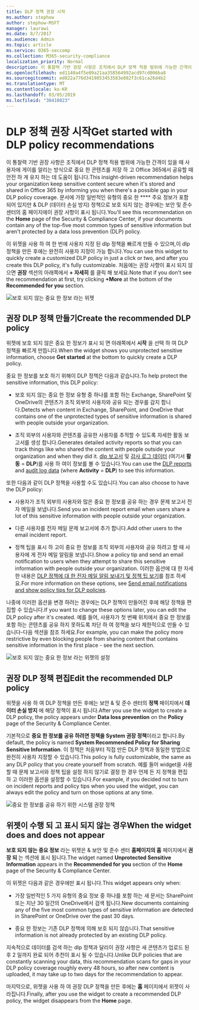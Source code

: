 ```yaml
---
title: DLP 정책 권장 시작
ms.author: stephow
author: stephow-MSFT
manager: laurawi
ms.date: 8/7/2017
ms.audience: Admin
ms.topic: article
ms.service: O365-seccomp
ms.collection: M365-security-compliance
localization_priority: Normal
description: 이 통찰력 기반 권장 사항은 조직에서 DLP 정책 적용 범위에 가능한 간격이 있을 때 사용자에 게이를 알리는 방식으로 중요 한 콘텐츠를 저장 하 고 Office 365에서 공유할 때 안전 하 게 유지 하는 데 도움이 됩니다. 문서에 가장 일반적인 유형의 중요 한 주요 정보가 포함 되어 있지만 &amp; DLP 정책에 의해 보호 되지 않는 경우에는 보안 및 준수 센터의 홈 페이지에서이 권장 사항을 확인할 수 있습니다.
ms.openlocfilehash: ed1140a4f5e09a21aa358564992acd97cd006ba8
ms.sourcegitcommit: ed822a776d3419853453583e882f3c61ca26d4b2
ms.translationtype: MT
ms.contentlocale: ko-KR
ms.lasthandoff: 03/05/2019
ms.locfileid: "30410823"
---
```

# <a name="get-started-with-dlp-policy-recommendations"></a><span data-ttu-id="506e1-104">DLP 정책 권장 시작</span><span class="sxs-lookup"><span data-stu-id="506e1-104">Get started with DLP policy recommendations</span></span>

<span data-ttu-id="506e1-105">이 통찰력 기반 권장 사항은 조직에서 DLP 정책 적용 범위에 가능한 간격이 있을 때 사용자에 게이를 알리는 방식으로 중요 한 콘텐츠를 저장 하 고 Office 365에서 공유할 때 안전 하 게 유지 하는 데 도움이 됩니다.</span><span class="sxs-lookup"><span data-stu-id="506e1-105">This insight-driven recommendation helps your organization keep sensitive content secure when it's stored and shared in Office 365 by informing you when there's a possible gap in your DLP policy coverage.</span></span> <span data-ttu-id="506e1-106">문서에 가장 일반적인 유형의 중요 한 \*\*\*\* 주요 정보가 포함 되어 있지만 &amp; DLP (데이터 손실 방지) 정책으로 보호 되지 않는 경우에는 보안 및 준수 센터의 홈 페이지에이 권장 사항이 표시 됩니다.</span><span class="sxs-lookup"><span data-stu-id="506e1-106">You'll see this recommendation on the **Home** page of the Security &amp; Compliance Center, if your documents contain any of the top-five most common types of sensitive information but aren't protected by a data loss prevention (DLP) policy.</span></span> 
  
<span data-ttu-id="506e1-107">이 위젯을 사용 하 여 한 번에 사용자 지정 된 dlp 정책을 빠르게 만들 수 있으며,이 dlp 정책을 만든 후에는 완전히 사용자 지정이 가능 합니다.</span><span class="sxs-lookup"><span data-stu-id="506e1-107">You can use this widget to quickly create a customized DLP policy in just a click or two, and after you create this DLP policy, it's fully customizable.</span></span> <span data-ttu-id="506e1-108">처음에는 권장 사항이 표시 되지 않으면 **권장** 섹션의 아래쪽에서 **+ 자세히** 를 클릭 해 보세요.</span><span class="sxs-lookup"><span data-stu-id="506e1-108">Note that if you don't see the recommendation at first, try clicking **+More** at the bottom of the **Recommended for you** section.</span></span> 
  
![보호 되지 않는 중요 한 정보 라는 위젯](media/91bc04d2-6eff-4294-8b73-b2d56d26ffc4.png)
  
## <a name="create-the-recommended-dlp-policy"></a><span data-ttu-id="506e1-110">권장 DLP 정책 만들기</span><span class="sxs-lookup"><span data-stu-id="506e1-110">Create the recommended DLP policy</span></span>

<span data-ttu-id="506e1-111">위젯에 보호 되지 않은 중요 한 정보가 표시 되 면 아래쪽에서 **시작** 을 선택 하 여 DLP 정책을 빠르게 만듭니다.</span><span class="sxs-lookup"><span data-stu-id="506e1-111">When the widget shows you unprotected sensitive information, choose **Get started** at the bottom to quickly create a DLP policy.</span></span> 
  
<span data-ttu-id="506e1-112">중요 한 정보를 보호 하기 위해이 DLP 정책은 다음과 같습니다.</span><span class="sxs-lookup"><span data-stu-id="506e1-112">To help protect the sensitive information, this DLP policy:</span></span>
  
- <span data-ttu-id="506e1-113">보호 되지 않는 중요 한 정보 유형 중 하나를 포함 하는 Exchange, SharePoint 및 OneDrive의 콘텐츠가 조직 외부의 사용자와 공유 되는 경우를 감지 합니다.</span><span class="sxs-lookup"><span data-stu-id="506e1-113">Detects when content in Exchange, SharePoint, and OneDrive that contains one of the unprotected types of sensitive information is shared with people outside your organization.</span></span>
    
- <span data-ttu-id="506e1-114">조직 외부의 사용자와 콘텐츠를 공유한 사용자를 추적할 수 있도록 자세한 활동 보고서를 생성 합니다.</span><span class="sxs-lookup"><span data-stu-id="506e1-114">Generates detailed activity reports so that you can track things like who shared the content with people outside your organization and when they did it.</span></span> <span data-ttu-id="506e1-115">[dlp 보고서](view-the-dlp-reports.md) 및 [감사 로그 데이터](search-the-audit-log-in-security-and-compliance.md) (여기서 **활동** = **DLP**)를 사용 하 여이 정보를 볼 수 있습니다.</span><span class="sxs-lookup"><span data-stu-id="506e1-115">You can use the [DLP reports](view-the-dlp-reports.md) and [audit log data](search-the-audit-log-in-security-and-compliance.md) (where **Activity** = **DLP**) to see this information.</span></span>
    
<span data-ttu-id="506e1-116">또한 다음과 같이 DLP 정책을 사용할 수도 있습니다.</span><span class="sxs-lookup"><span data-stu-id="506e1-116">You can also choose to have the DLP policy:</span></span>
  
- <span data-ttu-id="506e1-117">사용자가 조직 외부의 사용자와 많은 중요 한 정보를 공유 하는 경우 문제 보고서 전자 메일을 보냅니다.</span><span class="sxs-lookup"><span data-stu-id="506e1-117">Send you an incident report email when users share a lot of this sensitive information with people outside your organization.</span></span>
    
- <span data-ttu-id="506e1-118">다른 사용자를 전자 메일 문제 보고서에 추가 합니다.</span><span class="sxs-lookup"><span data-stu-id="506e1-118">Add other users to the email incident report.</span></span>
    
- <span data-ttu-id="506e1-119">정책 팁을 표시 하 고이 중요 한 정보를 조직 외부의 사용자와 공유 하려고 할 때 사용자에 게 전자 메일 알림을 보냅니다.</span><span class="sxs-lookup"><span data-stu-id="506e1-119">Show a policy tip and send an email notification to users when they attempt to share this sensitive information with people outside your organization.</span></span> <span data-ttu-id="506e1-120">이러한 옵션에 대 한 자세한 내용은 [DLP 정책에 대 한 전자 메일 알림 보내기 및 정책 팁 보기](use-notifications-and-policy-tips.md)를 참조 하세요.</span><span class="sxs-lookup"><span data-stu-id="506e1-120">For more information on these options, see [Send email notifications and show policy tips for DLP policies](use-notifications-and-policy-tips.md).</span></span>
    
<span data-ttu-id="506e1-121">나중에 이러한 옵션을 변경 하려는 경우에는 DLP 정책이 만들어진 후에 해당 정책을 편집할 수 있습니다.</span><span class="sxs-lookup"><span data-stu-id="506e1-121">If you want to change these options later, you can edit the DLP policy after it's created.</span></span> <span data-ttu-id="506e1-122">예를 들어, 사용자가 첫 번째 위치에서 중요 한 정보를 포함 하는 콘텐츠를 공유 하지 못하도록 차단 하 여 정책을 보다 제한적으로 만들 수 있습니다-다음 섹션을 참조 하세요.</span><span class="sxs-lookup"><span data-stu-id="506e1-122">For example, you can make the policy more restrictive by even blocking people from sharing content that contains sensitive information in the first place - see the next section.</span></span>
  
![보호 되지 않는 중요 한 정보 라는 위젯의 설정](media/b6106cbd-1bed-4582-aaef-b678de470c9b.png)
  
## <a name="edit-the-recommended-dlp-policy"></a><span data-ttu-id="506e1-124">권장 DLP 정책 편집</span><span class="sxs-lookup"><span data-stu-id="506e1-124">Edit the recommended DLP policy</span></span>

<span data-ttu-id="506e1-125">위젯을 사용 하 여 DLP 정책을 만든 후에는 보안 &amp; 및 준수 센터의 **정책** 페이지에서 **데이터 손실 방지** 에 해당 정책이 표시 됩니다.</span><span class="sxs-lookup"><span data-stu-id="506e1-125">After you use the widget to create a DLP policy, the policy appears under **Data loss prevention** on the **Policy** page of the Security &amp; Compliance Center.</span></span> 
  
<span data-ttu-id="506e1-126">기본적으로 **중요 한 정보를 공유 하려면 정책을 System 권장 정책**이라고 합니다.</span><span class="sxs-lookup"><span data-stu-id="506e1-126">By default, the policy is named **System Recommended Policy for Sharing Sensitive Information**.</span></span> <span data-ttu-id="506e1-127">이 정책은 처음부터 직접 만든 DLP 정책과 동일한 방법으로 완전히 사용자 지정할 수 있습니다.</span><span class="sxs-lookup"><span data-stu-id="506e1-127">This policy is fully customizable, the same as any DLP policy that you create yourself from scratch.</span></span> <span data-ttu-id="506e1-128">예를 들어 widget을 사용할 때 문제 보고서와 정책 팁을 설정 하지 않기로 결정 한 경우 언제 든 지 정책을 편집 하 고 이러한 옵션을 설정할 수 있습니다.</span><span class="sxs-lookup"><span data-stu-id="506e1-128">For example, if you decided not to turn on incident reports and policy tips when you used the widget, you can always edit the policy and turn on those options at any time.</span></span>
  
![중요 한 정보를 공유 하기 위한 시스템 권장 정책](media/2fc49f25-ec25-4433-add4-d60f73888f13.png)
  
## <a name="when-the-widget-does-and-does-not-appear"></a><span data-ttu-id="506e1-130">위젯이 수행 되 고 표시 되지 않는 경우</span><span class="sxs-lookup"><span data-stu-id="506e1-130">When the widget does and does not appear</span></span>

<span data-ttu-id="506e1-131">**보호 되지 않는 중요 정보** 라는 위젯은 &amp; 보안 및 준수 센터 **홈페이지의 홈** 페이지에서 **권장 되** 는 섹션에 표시 됩니다.</span><span class="sxs-lookup"><span data-stu-id="506e1-131">The widget named **Unprotected Sensitive Information** appears in the **Recommended for you** section of the **Home** page of the Security &amp; Compliance Center.</span></span> 
  
<span data-ttu-id="506e1-132">이 위젯은 다음과 같은 경우에만 표시 됩니다.</span><span class="sxs-lookup"><span data-stu-id="506e1-132">This widget appears only when:</span></span>
  
- <span data-ttu-id="506e1-133">가장 일반적인 5 가지 유형의 중요 정보 중 하나를 포함 하는 새 문서는 SharePoint 또는 지난 30 일간의 OneDrive에서 검색 됩니다.</span><span class="sxs-lookup"><span data-stu-id="506e1-133">New documents containing any of the five most common types of sensitive information are detected in SharePoint or OneDrive over the past 30 days.</span></span>
    
- <span data-ttu-id="506e1-134">중요 한 정보는 기존 DLP 정책에 의해 보호 되지 않습니다.</span><span class="sxs-lookup"><span data-stu-id="506e1-134">That sensitive information is not already protected by an existing DLP policy.</span></span>
    
<span data-ttu-id="506e1-135">지속적으로 데이터를 검색 하는 dlp 정책과 달리이 권장 사항은 새 콘텐츠가 업로드 된 후 2 일까지 완료 되어 추천이 표시 될 수 있습니다.</span><span class="sxs-lookup"><span data-stu-id="506e1-135">Unlike DLP policies that are constantly scanning your data, this recommendation scans for gaps in your DLP policy coverage roughly every 48 hours, so after new content is uploaded, it may take up to two days for the recommendation to appear.</span></span>
  
<span data-ttu-id="506e1-136">마지막으로, 위젯을 사용 하 여 권장 DLP 정책을 만든 후에는 **홈** 페이지에서 위젯이 사라집니다.</span><span class="sxs-lookup"><span data-stu-id="506e1-136">Finally, after you use the widget to create a recommended DLP policy, the widget disappears from the **Home** page.</span></span> 
  

